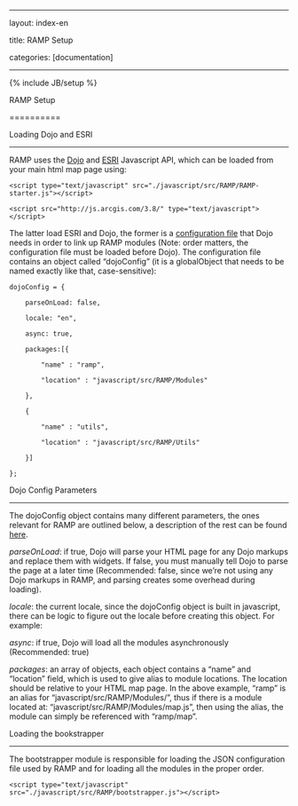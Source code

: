 ﻿---

layout: index-en

title: RAMP Setup

categories: [documentation]

---

{% include JB/setup %}



RAMP Setup

==========



Loading Dojo and ESRI

---------------------



RAMP uses the [Dojo](http://dojotoolkit.org/) and [ESRI](https://developers.arcgis.com/javascript/) Javascript API, which can be loaded from your main html map page using:



	<script type="text/javascript" src="./javascript/src/RAMP/RAMP-starter.js"></script>

	<script src="http://js.arcgis.com/3.8/" type="text/javascript"></script>



The latter load ESRI and Dojo, the former is a [configuration file](http://dojotoolkit.org/reference-guide/1.9/dojo/_base/config.html) that Dojo needs in order to link up RAMP modules (Note: order matters, the configuration file must be loaded before Dojo). The configuration file contains an object called “dojoConfig” (it is a globalObject that needs to be named exactly like that, case-sensitive):



	dojoConfig = {

		parseOnLoad: false,

		locale: "en",

		async: true,

		packages:[{

			"name" : "ramp",

			"location" : "javascript/src/RAMP/Modules"

		},

		{

			"name" : "utils",

			"location" : "javascript/src/RAMP/Utils"

		}]

	};



Dojo Config Parameters

----------------------



The dojoConfig object contains many different parameters, the ones relevant for RAMP are outlined below, a description of the rest can be found [here](http://dojotoolkit.org/reference-guide/1.9/dojo/_base/config.html). 



_parseOnLoad_: if true, Dojo will parse your HTML page for any Dojo markups and replace them with widgets. If false, you must manually tell Dojo to parse the page at a later time (Recommended: false, since we’re not using any Dojo markups in RAMP, and parsing creates some overhead during loading).



_locale_: the current locale, since the dojoConfig object is built in javascript, there can be logic to figure out the locale before creating this object. For example:



_async_: if true, Dojo will load all the modules asynchronously (Recommended: true)



_packages_: an array of objects, each object contains a “name” and “location” field, which is used to give alias to module locations. The location should be relative to your HTML map page. In the above example, “ramp” is an alias for “javascript/src/RAMP/Modules/”, thus if there is a module located at: “javascript/src/RAMP/Modules/map.js”, then using the alias, the module can simply be referenced with “ramp/map”. 



Loading the bookstrapper

------------------------



The bootstrapper module is responsible for loading the JSON configuration file used by RAMP and for loading all the modules in the proper order. 



	<script type="text/javascript" src="./javascript/src/RAMP/bootstrapper.js"></script>



